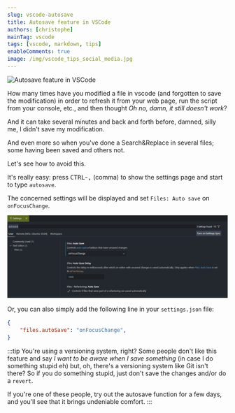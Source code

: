 ```yaml
---
slug: vscode-autosave
title: Autosave feature in VSCode
authors: [christophe]
mainTag: vscode
tags: [vscode, markdown, tips]
enableComments: true
image: /img/vscode_tips_social_media.jpg
---
```

![Autosave feature in VSCode](/img/vscode_tips_banner.jpg)

How many times have you modified a file in vscode (and forgotten to save the modification) in order to refresh it from your web page, run the script from your console, etc., and then thought *Oh no, damn, it still doesn't work*?

And it can take several minutes and back and forth before, damned, silly me, I didn't save my modification.

And even more so when you've done a Search&Replace in several files; some having been saved and others not.

Let's see how to avoid this.

<!-- truncate -->

It's really easy: press <kbd>CTRL</kbd>-<kbd>,</kbd> (comma) to show the settings page and start to type `autosave`.

The concerned settings will be displayed and set `Files: Auto save` on `onFocusChange`.

![Settings page](./images/autosave.png)

Or, you can also simply add the following line in your `settings.json` file:

<Snippet filename="settings.json">

```json
{
    "files.autoSave": "onFocusChange",
}
```

</Snippet>

:::tip You're using a versioning system, right?
Some people don't like this feature and say *I want to be aware when I save something* (in case I do something stupid eh) but, oh, there's a versioning system like Git isn't there? So if you do something stupid, just don't save the changes and/or do a `revert`.

If you're one of these people, try out the autosave function for a few days, and you'll see that it brings undeniable comfort.
:::
